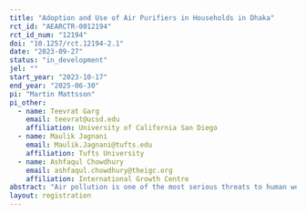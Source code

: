 ```yaml
---
title: "Adoption and Use of Air Purifiers in Households in Dhaka"
rct_id: "AEARCTR-0012194"
rct_id_num: "12194"
doi: "10.1257/rct.12194-2.1"
date: "2023-09-27"
status: "in_development"
jel: ""
start_year: "2023-10-17"
end_year: "2025-06-30"
pi: "Martin Mattsson"
pi_other:
  - name: Teevrat Garg
    email: teevrat@ucsd.edu
    affiliation: University of California San Diego
  - name: Maulik Jagnani
    email: Maulik.Jagnani@tufts.edu
    affiliation: Tufts University
  - name: Ashfaqul Chowdhury
    email: ashfaqul.chowdhury@theigc.org
    affiliation: International Growth Centre
abstract: "Air pollution is one of the most serious threats to human well-being globally and especially in urban South Asia. As air pollution levels remain high in many cities, it is important to understand what defensive investments households can make in order to reduce the damage caused by air pollution. Indoor air purifiers are one of the most widely used and promising private defensive investments to reduce air pollution’s negative impacts. However, evidence of their effects is limited and usage remains low in low- and middle-income countries where air pollution is the highest. We propose to conduct an RCT on air purifiers in households in Dhaka, Bangladesh. The project has three main objectives. First, to understand how different framings of the air pollution problem lead to different levels of interest in taking action to protect oneself and one’s family. Second, to understand the current willingness to pay for air purifiers, how it can be brought closer to market prices,as well as what determines the usage among those owning an air purifier. Third, to estimate the effects of air purifiers on health, labor supply, income, and cognition."
layout: registration
---
```


